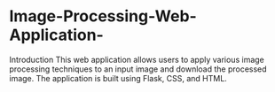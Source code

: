 # Image-Processing-Web-Application-
Introduction This web application allows users to apply various image processing techniques to an input image and download the processed image. The application is built using Flask, CSS, and HTML.
